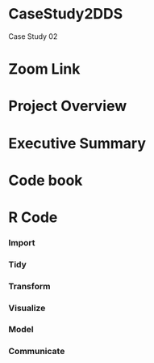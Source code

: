 ```

```
# CaseStudy2DDS

Case Study 02

# Zoom Link

# Project Overview

# Executive Summary

# Code book

# R Code

### Import

### Tidy

### Transform

### Visualize

### Model

### Communicate
